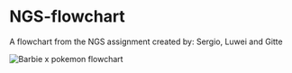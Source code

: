 # NGS-flowchart
A flowchart from the NGS assignment 
created by: Sergio, Luwei and Gitte

![Barbie x pokemon flowchart](https://user-images.githubusercontent.com/74473159/228907003-ae52893d-0fc4-4517-b642-a71c61d77f52.jpeg)
